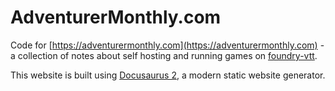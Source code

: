 # AdventurerMonthly.com

Code for [https://adventurermonthly.com](https://adventurermonthly.com) - a collection of notes about self hosting and running games on [foundry-vtt](https://foundryvtt.com/).



This website is built using [Docusaurus 2](https://docusaurus.io/), a modern static website generator.

